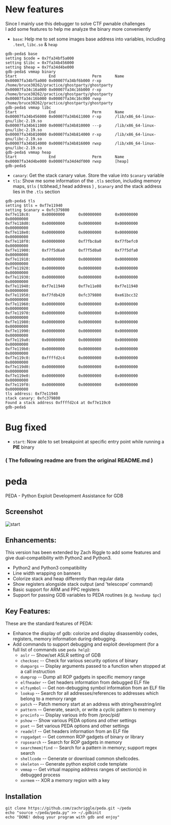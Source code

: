 New features
==============================
Since I mainly use this debugger to solve CTF pwnable challenges  
I add some features to help me analyze the binary more conveniently  
* `base`: Help me to set some images base address into variables, including `.text`, `libc.so` & `heap`  
```
gdb-peda$ base
setting $code = 0x7fa34bf5a000
setting $libc = 0x7fa34b456000
setting $heap = 0x7fa34d4be000
gdb-peda$ vmmap binary
Start              End                Perm      Name
0x00007fa34bf5a000 0x00007fa34bf6b000 r-xp      /home/bruce30262/practice/ghostparty/ghostparty
0x00007fa34c16a000 0x00007fa34c16b000 r-xp      /home/bruce30262/practice/ghostparty/ghostparty
0x00007fa34c16b000 0x00007fa34c16c000 rwxp      /home/bruce30262/practice/ghostparty/ghostparty
gdb-peda$ vmmap libc
Start              End                Perm      Name
0x00007fa34b456000 0x00007fa34b611000 r-xp      /lib/x86_64-linux-gnu/libc-2.19.so
0x00007fa34b611000 0x00007fa34b810000 ---p      /lib/x86_64-linux-gnu/libc-2.19.so
0x00007fa34b810000 0x00007fa34b814000 r-xp      /lib/x86_64-linux-gnu/libc-2.19.so
0x00007fa34b814000 0x00007fa34b816000 rwxp      /lib/x86_64-linux-gnu/libc-2.19.so
gdb-peda$ vmmap heap
Start              End                Perm      Name
0x00007fa34d4be000 0x00007fa34d4df000 rwxp      [heap]
gdb-peda$
```
* `canary`: Get the stack canary value. Store the value into `$canary` variable  
* `tls`: Show me some information of the `.tls` section, including memory maps, `$tls` ( tcbhead_t head address ) , `$canary` and the stack address lies in the `.tls` section  
```
gdb-peda$ tls
setting $tls = 0xf7e11940
setting $canary = 0xfc379800
0xf7e118c0:     0x00000000      0x00000000      0x00000000      0x00000000
0xf7e118d0:     0x00000000      0x00000000      0x00000000      0x00000000
0xf7e118e0:     0x00000000      0x00000000      0x00000000      0x00000000
0xf7e118f0:     0x00000000      0xf7fbc8a0      0xf7fbefc0      0x00000000
0xf7e11900:     0xf7f5d6a0      0xf7f5d0a0      0xf7f5dfa0      0x00000000
0xf7e11910:     0x00000000      0x00000000      0x00000000      0x00000000
0xf7e11920:     0x00000000      0x00000000      0x00000000      0x00000000
0xf7e11930:     0x00000000      0x00000000      0x00000000      0x00000000
0xf7e11940:     0xf7e11940      0xf7e11e08      0xf7e11940      0x00000000
0xf7e11950:     0xf7fdb420      0xfc379800      0xe61bcc32      0x00000000
0xf7e11960:     0x00000000      0x00000000      0x00000000      0x00000000
0xf7e11970:     0x00000000      0x00000000      0x00000000      0x00000000
0xf7e11980:     0x00000000      0x00000000      0x00000000      0x00000000
0xf7e11990:     0x00000000      0x00000000      0x00000000      0x00000000
0xf7e119a0:     0x00000000      0x00000000      0x00000000      0x00000000
0xf7e119b0:     0x00000000      0x00000000      0x00000000      0x00000000
0xf7e119c0:     0xffffd2c4      0x00000000      0x00000000      0x00000000
0xf7e119d0:     0x00000000      0x00000000      0x00000000      0x00000000
0xf7e119e0:     0x00000000      0x00000000      0x00000000      0x00000000
0xf7e119f0:     0x00000000      0x00000000      0x00000000      0x00000000
tls address: 0xf7e11940
stack canary: 0xfc379800
Found a stack address 0xffffd2c4 at 0xf7e119c0
gdb-peda$

```

Bug fixed
==========
* `start`: Now able to set breakpoint at specific entry point while running a **PIE** binary  



### ( The following readme are from the original README.md )


peda
====

PEDA - Python Exploit Development Assistance for GDB

## Screenshot
![start](http://i.imgur.com/f22ZRro.png)

## Enhancements:

 This version has been extended by Zach Riggle to add some features and give dual-compatibility with Python2 and Python3.

* Python2 and Python3 compatibility
* Line width wrapping on banners
* Colorize stack and heap differently than regular data
* Show registers alongside stack output (and 'telescope' command)
* Basic support for ARM and PPC registers
* Support for passing GDB variables to PEDA routines (e.g. `hexdump $pc`)

## Key Features:

These are the standard features of PEDA:

* Enhance the display of gdb: colorize and display disassembly codes, registers, memory information during debugging.
* Add commands to support debugging and exploit development (for a full list of commands use `peda help`):
  * `aslr` -- Show/set ASLR setting of GDB
  * `checksec` -- Check for various security options of binary
  * `dumpargs` -- Display arguments passed to a function when stopped at a call instruction
  * `dumprop` -- Dump all ROP gadgets in specific memory range
  * `elfheader` -- Get headers information from debugged ELF file
  * `elfsymbol` -- Get non-debugging symbol information from an ELF file
  * `lookup` -- Search for all addresses/references to addresses which belong to a memory range
  * `patch` -- Patch memory start at an address with string/hexstring/int
  * `pattern` -- Generate, search, or write a cyclic pattern to memory
  * `procinfo` -- Display various info from /proc/pid/
  * `pshow` -- Show various PEDA options and other settings
  * `pset` -- Set various PEDA options and other settings
  * `readelf` -- Get headers information from an ELF file
  * `ropgadget` -- Get common ROP gadgets of binary or library
  * `ropsearch` -- Search for ROP gadgets in memory
  * `searchmem|find` -- Search for a pattern in memory; support regex search
  * `shellcode` -- Generate or download common shellcodes.
  * `skeleton` -- Generate python exploit code template
  * `vmmap` -- Get virtual mapping address ranges of section(s) in debugged process
  * `xormem` -- XOR a memory region with a key

## Installation

    git clone https://github.com/zachriggle/peda.git ~/peda
    echo "source ~/peda/peda.py" >> ~/.gdbinit
    echo "DONE! debug your program with gdb and enjoy"
